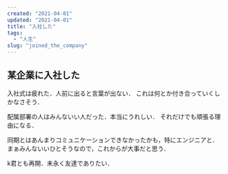 ```yaml
---
created: "2021-04-01"
updated: "2021-04-01"
title: "入社した"
tags:
  - "人生"
slug: "joined_the_company"
---
```


## 某企業に入社した
入社式は疲れた．人前に出ると言葉が出ない．
これは何とか付き合っていくしかなさそう．

配属部署の人はみんないい人だった．本当にうれしい．
それだけでも頑張る理由になる．

同期とはあんまりコミュニケーションできなかったかも，特にエンジニアと．
まぁみんないいひとそうなので，これからが大事だと思う．

k君とも再開．末永く友達でありたい．
